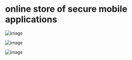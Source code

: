 # online store of secure mobile applications

![image](https://user-images.githubusercontent.com/64238717/211928435-3864df84-8088-42e3-a75f-a3dcbd095672.png)

![image](https://user-images.githubusercontent.com/64238717/211928495-a4b93f26-4576-4f6f-bca3-89de08aa5a93.png)

![image](https://user-images.githubusercontent.com/64238717/211928545-47c0f138-1a8e-4c1c-b2c5-7bede5fb39d8.png)
